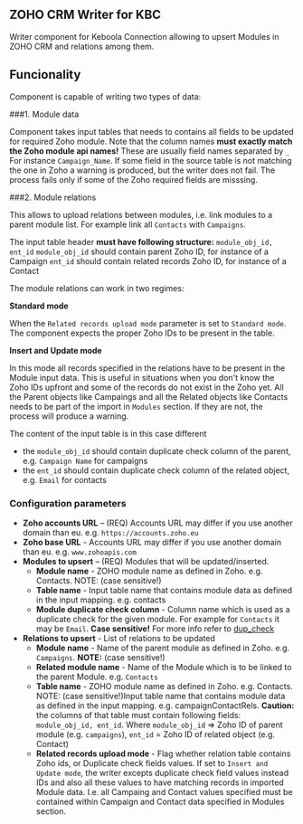 ## ZOHO CRM Writer for KBC
Writer component for Keboola Connection allowing to upsert Modules in ZOHO CRM and relations among them.

## Funcionality

Component is capable of writing two types of data:

###1. Module data

Component takes input tables that needs to contains all fields to be updated for required Zoho module. Note that the column names **must exactly match the Zoho module api names!** These are usually field names separated by `_` For instance `Campaign_Name`. If some field in the source table is not matching the one in Zoho a warning is produced, but the writer does not fail. The process fails only if some of the Zoho required fields are misssing.  

###2. Module relations

This allows to upload relations between modules, i.e. link modules to a parent module list. For example link all `Contacts` with `Campaigns`.

The input table header **must have following structure:** `module_obj_id, ent_id` 
`module_obj_id` should contain parent Zoho ID, for instance of a Campaign
`ent_id` should contain related records Zoho ID, for instance of a Contact

The module relations can work in two regimes:

**Standard mode**

When the `Related records upload mode` parameter is set to `Standard mode`. The component expects the proper Zoho IDs to be present in the table.

**Insert and Update mode** 

In this mode all records specified in the relations have to be present in the Module input data. This is useful in situations when you don't know the Zoho IDs upfront and some of the records do not exist in the Zoho yet. All the Parent objects like Campaings and all the Related objects like Contacts needs to be part of the import in `Modules` section. If they are not, the process will produce a warning.

The content of the input table is in this case different
- the `module_obj_id` should contain duplicate check column of the parent, e.g. `Campaign Name` for campaigns
- the `ent_id` should contain duplicate check column of the related object, e.g. `Email` for contacts


### Configuration parameters

- **Zoho accounts URL** – (REQ) Accounts URL may differ if you use another domain than eu. e.g. `https://accounts.zoho.eu`
- **Zoho base URL** - Accounts URL may differ if you use another domain than eu. e.g. `www.zohoapis.com`
- **Modules to upsert** – (REQ) Modules that will be updated/inserted.
	- **Module name** - ZOHO module name as defined in Zoho. e.g. Contacts. NOTE: (case sensitive!)
	- **Table name** - Input table name that contains module data as defined in the input mapping. e.g. contacts
	- **Module duplicate check column** - Column name which is used as a duplicate check for the given module. For example for `Contacts` it may be `Email`. **Case sensitive!** For more info refer to [dup_check](https://www.zoho.com/crm/help/api/v2/#sys_def_dup_chk_flds) 
- **Relations to upsert** - List of relations to be updated
	- **Module name** - Name of the parent module as defined in Zoho. e.g. `Campaigns`. **NOTE:** (case sensitive!)
	- **Related module name** - Name of the Module which is to be linked to the parent Module. e.g. `Contacts`
	- **Table name** - ZOHO module name as defined in Zoho. e.g. Contacts. NOTE: (case sensitive!)Input table name that contains module data as defined in the input mapping. e.g. campaignContactRels. **Caution:** the columns of that table must contain following fields: `module_obj_id, ent_id`. Where `module_obj_id` => Zoho ID of parent module (e.g. `campaigns`), `ent_id` = Zoho ID of related object (e.g. Contact) 
	- **Related records upload mode** - Flag whether relation table contains Zoho ids, or Duplicate check fields values. If set to `Insert and Update mode`, the writer excepts duplicate check field values instead IDs and also all these values to have matching records in imported Module data. I.e. all Campaing and Contact values specified must be contained within Campaign and Contact data specified in Modules section.
